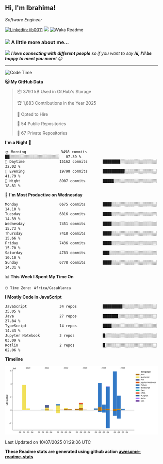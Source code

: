 <h2>Hi, I'm Ibrahima! </h2>
<p><em>Software Engineer 
</em></p>


[![Linkedin: iib0011](https://img.shields.io/badge/-iib0011-blue?style=flat-square&logo=Linkedin&logoColor=white&link=https://www.linkedin.com/in/iib0011/)](https://www.linkedin.com/in/iib0011/)
![](https://visitor-badge.glitch.me/badge?page_id=iib0011)
![Waka Readme](https://github.com/iib0011/iib0011/workflows/Waka%20Readme/badge.svg)


### <img src="https://media.giphy.com/media/VgCDAzcKvsR6OM0uWg/giphy.gif" width="50"> A little more about me...  


<img src="https://media.giphy.com/media/LnQjpWaON8nhr21vNW/giphy.gif" width="60"> <em><b>I love connecting with different people</b> so if you want to say <b>hi, I'll be happy to meet you more!</b> 😊</em>

---
<!--START_SECTION:waka-->
![Code Time](http://img.shields.io/badge/Code%20Time-5%2C071%20hrs%2054%20mins-blue)

**🐱 My GitHub Data** 

> 📦 379.1 kB Used in GitHub's Storage 
 > 
> 🏆 1,883 Contributions in the Year 2025
 > 
> 💼 Opted to Hire
 > 
> 📜 54 Public Repositories 
 > 
> 🔑 67 Private Repositories 
 > 
**I'm a Night 🦉** 

```text
🌞 Morning                3498 commits        ██░░░░░░░░░░░░░░░░░░░░░░░   07.39 % 
🌆 Daytime                15162 commits       ████████░░░░░░░░░░░░░░░░░   32.02 % 
🌃 Evening                19790 commits       ██████████░░░░░░░░░░░░░░░   41.79 % 
🌙 Night                  8907 commits        █████░░░░░░░░░░░░░░░░░░░░   18.81 % 
```
📅 **I'm Most Productive on Wednesday** 

```text
Monday                   6675 commits        ████░░░░░░░░░░░░░░░░░░░░░   14.10 % 
Tuesday                  6816 commits        ████░░░░░░░░░░░░░░░░░░░░░   14.39 % 
Wednesday                7451 commits        ████░░░░░░░░░░░░░░░░░░░░░   15.73 % 
Thursday                 7418 commits        ████░░░░░░░░░░░░░░░░░░░░░   15.66 % 
Friday                   7436 commits        ████░░░░░░░░░░░░░░░░░░░░░   15.70 % 
Saturday                 4783 commits        ███░░░░░░░░░░░░░░░░░░░░░░   10.10 % 
Sunday                   6778 commits        ████░░░░░░░░░░░░░░░░░░░░░   14.31 % 
```


📊 **This Week I Spent My Time On** 

```text
🕑︎ Time Zone: Africa/Casablanca
```

**I Mostly Code in JavaScript** 

```text
JavaScript               34 repos            █████████░░░░░░░░░░░░░░░░   35.05 % 
Java                     27 repos            ███████░░░░░░░░░░░░░░░░░░   27.84 % 
TypeScript               14 repos            ████░░░░░░░░░░░░░░░░░░░░░   14.43 % 
Jupyter Notebook         3 repos             █░░░░░░░░░░░░░░░░░░░░░░░░   03.09 % 
Kotlin                   2 repos             █░░░░░░░░░░░░░░░░░░░░░░░░   02.06 % 
```



**Timeline**

![Lines of Code chart](https://raw.githubusercontent.com/iib0011/iib0011/master/assets/bar_graph.png)


 Last Updated on 10/07/2025 01:29:06 UTC
<!--END_SECTION:waka-->

**These Readme stats are generated using github action [awesome-readme-stats](https://github.com/iib0011/waka-readme-stats)**
